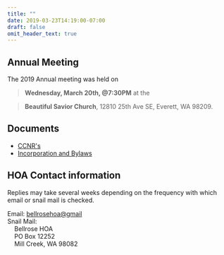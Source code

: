 ```yaml
---
title: ""
date: 2019-03-23T14:19:00-07:00
draft: false
omit_header_text: true
---
```

## Annual Meeting
The 2019 Annual meeting was held on 

> **Wednesday, March 20th, @7:30PM**
at the 

> **Beautiful Savior Church**, 12810 25th Ave SE, Everett, WA 98209.

## Documents

+ [CCNR's](/files/CCNRs.pdf)
+ [Incorporation and Bylaws](/files/Incorporation_and_Bylaws.pdf)

## HOA Contact information
Replies may take several weeks depending on the frequency with which email or snail mail is checked.

Email: [bellrosehoa@gmail](mailto:bellrosehoa@gmail.com) <br />
Snail Mail: <br />
&nbsp;&nbsp;&nbsp;&nbsp;Bellrose HOA <br />
&nbsp;&nbsp;&nbsp;&nbsp;PO Box 12252 <br />
&nbsp;&nbsp;&nbsp;&nbsp;Mill Creek, WA 98082